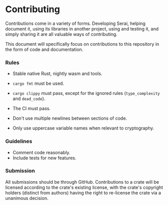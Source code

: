 # Contributing

Contributions come in a variety of forms. Developing Serai, helping document it,
using its libraries in another project, using and testing it, and simply sharing
it are all valuable ways of contributing.

This document will specifically focus on contributions to this repository in the
form of code and documentation.

### Rules

- Stable native Rust, nightly wasm and tools.
- `cargo fmt` must be used.
- `cargo clippy` must pass, except for the ignored rules (`type_complexity` and
`dead_code`).
- The CI must pass.

- Don't use multiple newlines between sections of code.
- Only use uppercase variable names when relevant to cryptography.

### Guidelines

- Comment code reasonably.
- Include tests for new features.

### Submission

All submissions should be through GitHub. Contributions to a crate will be
licensed according to the crate's existing license, with the crate's copyright
holders (distinct from authors) having the right to re-license the crate via a
unanimous decision.
